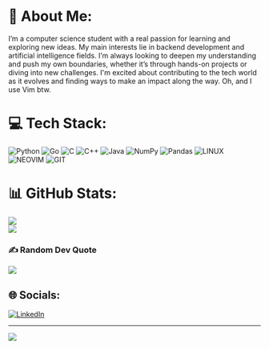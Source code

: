 # 💫 About Me:
I’m a computer science student with a real passion for learning and exploring new ideas. My main interests lie in backend development and artificial intelligence fields. I’m always looking to deepen my understanding and push my own boundaries, whether it’s through hands-on projects or diving into new challenges. I'm excited about contributing to the tech world as it evolves and finding ways to make an impact along the way. Oh, and I use Vim btw.


# 💻 Tech Stack:
![Python](https://img.shields.io/badge/python-3670A0?style=for-the-badge&logo=python&logoColor=white) ![Go](https://img.shields.io/badge/Golang-00ADD8?style=for-the-badge&logo=go&logoColor=white) ![C](https://img.shields.io/badge/c-%2300599C.svg?style=for-the-badge&logo=c&logoColor=white) ![C++](https://img.shields.io/badge/c++-%2300599C.svg?style=for-the-badge&logo=c%2B%2B&logoColor=white) ![Java](https://img.shields.io/badge/java-%23ED8B00.svg?style=for-the-badge&logo=java&logoColor=white) ![NumPy](https://img.shields.io/badge/numpy-%23013243.svg?style=for-the-badge&logo=numpy&logoColor=white) ![Pandas](https://img.shields.io/badge/pandas-%23150458.svg?style=for-the-badge&logo=pandas&logoColor=white) ![LINUX](https://img.shields.io/badge/Linux-FCC624?style=for-the-badge&logo=linux&logoColor=black) ![NEOVIM](https://img.shields.io/badge/Neovim-57A143?style=for-the-badge&logo=neovim&logoColor=white) ![GIT](https://img.shields.io/badge/Git-F05032?style=for-the-badge&logo=git&logoColor=white)
# 📊 GitHub Stats:
![](https://github-readme-streak-stats.herokuapp.com/?user=Simon125q&theme=dark&hide_border=true)<br/>
![](https://github-readme-stats.vercel.app/api/top-langs/?username=Simon125q&theme=dark&hide_border=true&include_all_commits=true&count_private=true&layout=compact)<br/>

### ✍️ Random Dev Quote
![](https://quotes-github-readme.vercel.app/api?type=horizontal&theme=dark)

## 🌐 Socials:
[![LinkedIn](https://img.shields.io/badge/LinkedIn-%230077B5.svg?logo=linkedin&logoColor=white)](https://linkedin.com/in/https://www.linkedin.com/in/szymon-omiecinski/) <br/>

---
[![](https://visitcount.itsvg.in/api?id=Simon125q&icon=2&color=0)](https://visitcount.itsvg.in)

<!-- Proudly created with GPRM ( https://gprm.itsvg.in ) -->
